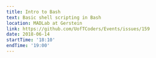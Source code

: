 ```yaml
---
title: Intro to Bash
text: Basic shell scripting in Bash
location: MADLab at Gerstein
link: https://github.com/UofTCoders/Events/issues/159
date: 2018-06-14
startTime: '18:10'
endTime: '19:00'
---
```

